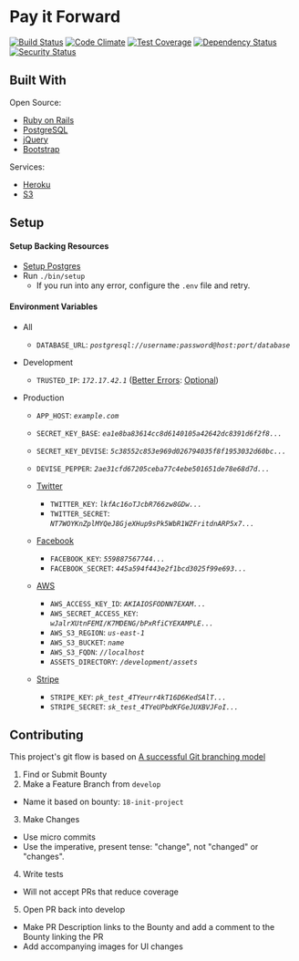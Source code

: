 # Pay it Forward
[![Build Status](http://img.shields.io/travis/asm-products/pay-it-forward/develop.svg)](//travis-ci.org/asm-products/pay-it-forward)
[![Code Climate](http://img.shields.io/codeclimate/github/asm-products/pay-it-forward.svg)](//codeclimate.com/github/asm-products/pay-it-forward)
[![Test Coverage](https://img.shields.io/codeclimate/coverage/github/asm-products/pay-it-forward.svg)](https://codeclimate.com/github/asm-products/pay-it-forward)
[![Dependency Status](http://img.shields.io/gemnasium/asm-products/pay-it-forward.svg)](//gemnasium.com/asm-products/pay-it-forward)
[![Security Status](http://hakiri.io/github/asm-products/pay-it-forward/develop.svg)](//hakiri.io/github/asm-products/pay-it-forward/develop)

## Built With
Open Source:
- [Ruby on Rails](//github.com/rails/rails)
- [PostgreSQL](//www.postgresql.org/)
- [jQuery](//jquery.com/)
- [Bootstrap](//github.com/twbs/bootstrap)

Services:
- [Heroku](//www.heroku.com/)
- [S3](//aws.amazon.com/s3/)

## Setup
#### Setup Backing Resources
- [Setup Postgres](//wiki.postgresql.org/wiki/Detailed_installation_guides)
- Run `./bin/setup`
  - If you run into any error, configure the `.env` file and retry.


#### Environment Variables
- All
  - `DATABASE_URL`: _`postgresql://username:password@host:port/database`_

- Development
  - `TRUSTED_IP`: _`172.17.42.1`_ ([Better Errors](//github.com/charliesome/better_errors): [Optional](//github.com/charliesome/better_errors#security))

- Production
  - `APP_HOST`: _`example.com`_
  - `SECRET_KEY_BASE`: _`ea1e8ba83614cc8d6140105a42642dc8391d6f2f8...`_
  - `SECRET_KEY_DEVISE`: _`5c38552c853e969d026794035f8f1953032d60bc...`_
  - `DEVISE_PEPPER`: _`2ae31cfd67205ceba77c4ebe501651de78e68d7d...`_
  
  - [Twitter](//apps.twitter.com/)
    - `TWITTER_KEY`: _`lkfAc16oTJcbR766zw8GDw...`_
    - `TWITTER_SECRET`: _`NT7WOYKnZplMYQeJ8GjeXHup9sPk5WbR1WZFritdnARP5x7...`_
  
  - [Facebook](//developers.facebook.com)
    - `FACEBOOK_KEY`: _`559887567744...`_
    - `FACEBOOK_SECRET`: _`445a594f443e2f1bcd3025f99e693...`_
  
  - [AWS](//aws.amazon.com/)
    - `AWS_ACCESS_KEY_ID`: _`AKIAIOSFODNN7EXAM...`_ 
    - `AWS_SECRET_ACCESS_KEY`: _`wJalrXUtnFEMI/K7MDENG/bPxRfiCYEXAMPLE...`_
    - `AWS_S3_REGION`: _`us-east-1`_
    - `AWS_S3_BUCKET`: _`name`_
    - `AWS_S3_FQDN`: _`//localhost`_
    - `ASSETS_DIRECTORY`: _`/development/assets`_
  
  - [Stripe](//stripe.com/)
    - `STRIPE_KEY`: _`pk_test_4TYeurr4kT16D6KedSAlT...`_
    - `STRIPE_SECRET`: _`sk_test_4TYeUPbdKFGeJUXBVJFoI...`_

## Contributing
This project's git flow is based on [A successful Git branching model](http://nvie.com/posts/a-successful-git-branching-model/)

1. Find or Submit Bounty
2. Make a Feature Branch from `develop`
  - Name it based on bounty: `18-init-project`
3. Make Changes
  - Use micro commits
  - Use the imperative, present tense: "change", not "changed" or "changes".
4. Write tests
  - Will not accept PRs that reduce coverage
5. Open PR back into develop
  - Make PR Description links to the Bounty and add a comment to the Bounty linking the PR
  - Add accompanying images for UI changes
